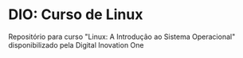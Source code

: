 # DIO: Curso de Linux

Repositório para curso "Linux: A Introdução ao Sistema Operacional" disponibilizado pela Digital Inovation One